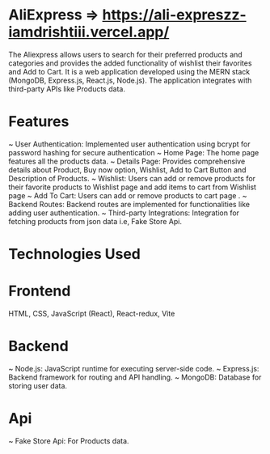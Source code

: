 # AliExpress  => https://ali-expreszz-iamdrishtiii.vercel.app/
The Aliexpress allows users to search for their preferred products and categories and provides the added functionality of wishlist their favorites and Add to Cart. It is a web application developed using the MERN stack (MongoDB, Express.js, React.js, Node.js). The application integrates with third-party APIs like Products data.
# Features 
~ User Authentication: Implemented user authentication using bcrypt for password hashing for secure authentication
~ Home Page: The home page features all the products data.
~ Details Page: Provides comprehensive details about Product, Buy now option, Wishlist, Add to Cart Button and Description of Products.
~ Wishlist: Users can add or remove products for their favorite products to Wishlist page and add items to cart from Wishlist page
~ Add To Cart: Users can add or remove products to cart page .
~ Backend Routes: Backend routes are implemented for functionalities like adding user authentication.
~ Third-party Integrations: Integration for fetching products from json data i.e, Fake Store Api.
# Technologies Used
# Frontend
HTML, CSS, JavaScript (React), React-redux, Vite
# Backend
~ Node.js: JavaScript runtime for executing server-side code.
~ Express.js: Backend framework for routing and API handling.
~ MongoDB: Database for storing user data.
# Api
~ Fake Store Api: For Products data.
